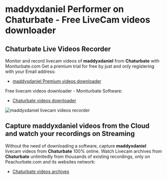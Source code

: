# maddyxdaniel Performer on Chaturbate - Free LiveCam videos downloader

## Chaturbate Live Videos Recorder

Monitor and record livecam videos of **maddyxdaniel** from **Chaturbate** with Moniturbate.com
Get a premium trial for free by just and only registering with your Email address:
* [maddyxdaniel Premium videos downloader](https://moniturbate.com/request-demo-licence-key.html)

Free livecam videos downloader - Moniturbate Software:
* [Chaturbate videos downloader](https://moniturbate.com/moniturbate-download-software.html)

![maddyxdaniel livecam videos recorder](https://peachurnet.com/templates/moniturbate-software.png)


## Capture maddyxdaniel videos from the Cloud and watch your recordings on Streaming

Without the need of downloading a software, capture **maddyxdaniel** livecam videos from **Chaturbate** 100% online.
Watch Livecam archives from **Chaturbate** unlimitedly from thousands of existing recordings, only on Peachurbate.com and its websites network:
* [Chaturbate videos archives](https://peachurnet.com/)